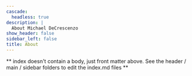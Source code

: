 ```yaml
---
cascade:
  headless: true
description: |
  About Michael DeCrescenzo
show_header: false
sidebar_left: false
title: About
---
```


** index doesn't contain a body, just front matter above.
See the header / main / sidebar folders to edit the index.md files **
